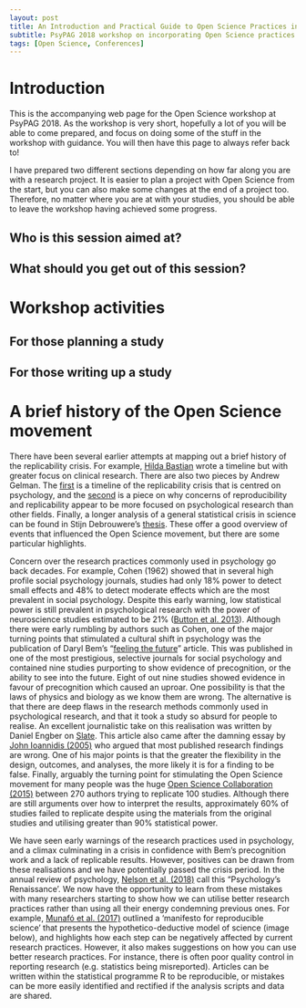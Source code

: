 ```yaml
---
layout: post
title: An Introduction and Practical Guide to Open Science Practices in Psychology
subtitle: PsyPAG 2018 workshop on incorporating Open Science practices into your research 
tags: [Open Science, Conferences] 
---
```


# Introduction 

This is the accompanying web page for the Open Science workshop at PsyPAG 2018. As the workshop is very short, hopefully a lot of you will be able to come prepared, and focus on doing some of the stuff in the workshop with guidance. You will then have this page to always refer back to!

I have prepared two different sections depending on how far along you are with a research project. It is easier to plan a project with Open Science from the start, but you can also make some changes at the end of a project too. Therefore, no matter where you are at with your studies, you should be able to leave the workshop having achieved some progress. 

## Who is this session aimed at? 

## What should you get out of this session? 

# Workshop activities

## For those planning a study 

## For those writing up a study 

# A brief history of the Open Science movement

There have been several earlier attempts at mapping out a brief history of the replicability crisis. For example, [Hilda Bastian](http://blogs.plos.org/absolutely-maybe/2016/12/05/reproducibility-crisis-timeline-milestones-in-tackling-research-reliability/) wrote a timeline but with greater focus on clinical research. There are also two pieces by Andrew Gelman. The [first](http://andrewgelman.com/2016/09/21/what-has-happened-down-here-is-the-winds-have-changed/) is a timeline of the replicability crisis that is centred on psychology, and the [second](http://andrewgelman.com/2016/09/22/why-is-the-scientific-replication-crisis-centered-on-psychology/) is a piece on why concerns of reproducibility and replicability appear to be more focused on psychological research than other fields. Finally, a longer analysis of a general statistical crisis in science can be found in Stijn Debrouwere’s [thesis](https://lib.ugent.be/fulltxt/RUG01/002/304/385/RUG01-002304385_2016_0001_AC.pdf). These offer a good overview of events that influenced the Open Science movement, but there are some particular highlights. 

Concern over the research practices commonly used in psychology go back decades. For example, Cohen (1962) showed that in several high profile social psychology journals, studies had only 18% power to detect small effects and 48% to detect moderate effects which are the most prevalent in social psychology. Despite this early warning, low statistical power is still prevalent in psychological research with the power of neuroscience studies estimated to be 21% ([Button et al. 2013](https://www.nature.com/articles/nrn3475)). Although there were early rumbling by authors such as Cohen, one of the major turning points that stimulated a cultural shift in psychology was the publication of Daryl Bem’s “[feeling the future](https://www.ncbi.nlm.nih.gov/pubmed/21280961)” article. This was published in one of the most prestigious, selective journals for social psychology and contained nine studies purporting to show evidence of precognition, or the ability to see into the future. Eight of out nine studies showed evidence in favour of precognition which caused an uproar. One possibility is that the laws of physics and biology as we know them are wrong. The alternative is that there are deep flaws in the research methods commonly used in psychological research, and that it took a study so absurd for people to realise. An excellent journalistic take on this realisation was written by Daniel Engber on [Slate](https://slate.com/health-and-science/2017/06/daryl-bem-proved-esp-is-real-showed-science-is-broken.html). This article also came after the damning essay by [John Ioannidis (2005)](http://journals.plos.org/plosmedicine/article?id=10.1371/journal.pmed.0020124#s6) who argued that most published research findings are wrong. One of his major points is that the greater the flexibility in the design, outcomes, and analyses, the more likely it is for a finding to be false. Finally, arguably the turning point for stimulating the Open Science movement for many people was the huge [Open Science Collaboration (2015)](http://science.sciencemag.org/content/349/6251/aac4716) between 270 authors trying to replicate 100 studies. Although there are still arguments over how to interpret the results, approximately 60% of studies failed to replicate despite using the materials from the original studies and utilising greater than 90% statistical power. 

We have seen early warnings of the research practices used in psychology, and a climax culminating in a crisis in confidence with Bem’s precognition work and a lack of replicable results. However, positives can be drawn from these realisations and we have potentially passed the crisis period. In the annual review of psychology, [Nelson et al. (2018)](http://www.annualreviews.org/doi/pdf/10.1146/annurev-psych-122216-011836#.WfhteR0R66c.twitter) call this “Psychology’s Renaissance’. We now have the opportunity to learn from these mistakes with many researchers starting to show how we can utilise better research practices rather than using all their energy condemning previous ones. For example, [Munafó et al. (2017)](https://www.nature.com/articles/s41562-016-0021) outlined a ‘manifesto for reproducible science’ that presents the hypothetico-deductive model of science (image below), and highlights how each step can be negatively affected by current research practices. However, it also makes suggestions on how you can use better research practices. For instance, there is often poor quality control in reporting research (e.g. statistics being misreported). Articles can be written within the statistical programme R to be reproducible, or mistakes can be more easily identified and rectified if the analysis scripts and data are shared.
